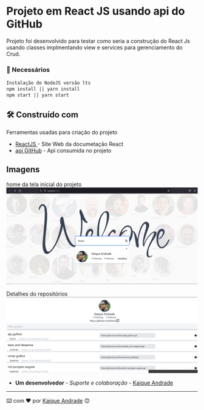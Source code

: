# Projeto em React JS usando api do GitHub

Projeto foi desenvolvido para testar como seria a construção do React Js usando classes implmentando view e services para gerenciamento do Crud.



### 🔧 Necessários 

    Instalação do NodeJS versão lts
    npm install || yarn install
    npm start || yarn start
## 🛠️ Construído com

Ferramentas usadas para criação do projeto

* [ReactJS ](https://pt-br.reactjs.org/) - Site Web da documetação React
* [api GitHub](https://api.github.com) - Api consumida no projeto

## Imagens
home da tela inicial do projeto
![plot](./src/imgs/home.png)

Detalhes do repositórios 
![plot](./src/imgs/detail.png)

* **Um desenvolvedor** - *Suporte e colaboração* - [Kaique Andrade](https://github.com/Ilustra)




---
⌨️ com ❤️ por [Kaique Andrade](https://github.com/Ilustra) 😊